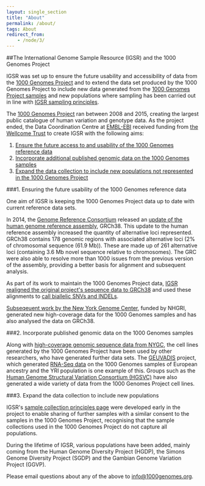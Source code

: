 ```yaml
---
layout: single_section
title: "About"
permalink: /about/
tags: About
redirect_from:
    - /node/3/
---
```

##The International Genome Sample Resource (IGSR) and the 1000 Genomes Project

IGSR was set up to ensure the future usability and accessibility of data from the [1000 Genomes Project](/1000-genomes-summary) and to extend the data set produced by the 1000 Genomes Project to include new data generated from the [1000 Genomes Project samples](/1000-genomes-summary#g1k_data_reuse) and new populations where sampling has been carried out in line with [IGSR sampling principles](/sample_collection_principles).

The [1000 Genomes Project](/1000-genomes-summary) ran between 2008 and 2015, creating the largest public catalogue of human variation and genotype data. As the project ended, the Data Coordination Centre at [EMBL-EBI](http://www.ebi.ac.uk/) received funding from [the Wellcome Trust](http://www.wellcome.ac.uk/) to create IGSR with the following aims:

1. [Ensure the future access to and usability of the 1000 Genomes reference data](#aim1)
2. [Incorporate additional published genomic data on the 1000 Genomes samples](#aim2)
3. [Expand the data collection to include new populations not represented in the 1000 Genomes Project](#aim3)

###<a name="aim1"></a>1. Ensuring the future usability of the 1000 Genomes reference data

One aim of IGSR is keeping the 1000 Genomes Project data up to date with current reference data sets.

In 2014, the [Genome Reference Consortium](http://www.ncbi.nlm.nih.gov/projects/genome/assembly/grc/) released an [update of the human genome reference assembly](https://genome.cshlp.org/content/27/5/849), GRCh38. This update to the human reference assembly increased the quantity of alternative loci represented. GRCh38 contains 178 genomic regions with associated alternative loci (2% of chromosomal sequence (61.9 Mb)). These are made up of 261 alternative loci (containing 3.6 Mb novel sequence relative to chromosomes). The GRC were also able to resolve more than 1000 issues from the previous version of the assembly, providing a better basis for alignment and subsequent analysis.

As part of its work to maintain the 1000 Genomes Project data, [IGSR realigned the original project's sequence data to GRCh38](https://academic.oup.com/gigascience/article/6/7/gix038/3836916) and used these alignments to [call biallelic SNVs and INDELs](https://wellcomeopenresearch.org/articles/4-50).

[Subseqeuent work by the New York Genome Center](https://www.internationalgenome.org/data-portal/data-collection/30x-grch38), funded by NHGRI, generated new high-coverage data for the 1000 Genomes samples and has also analysed the data on GRCh38.

###<a name="aim2"></a>2. Incorporate published genomic data on the 1000 Genomes samples

Along with [high-coverage genomic sequence data from NYGC](https://www.internationalgenome.org/data-portal/data-collection/30x-grch38), the cell lines generated by the 1000 Genomes Project have been used by other researchers, who have generated further data sets. The [GEUVADIS](http://www.geuvadis.org/web/geuvadis) project, which generated [RNA-Seq data](http://www.geuvadis.org/web/geuvadis/rnaseq-project) on the 1000 Genomes samples of European ancestry and the YRI population is one example of this. Groups such as the [Human Genome Structural Variation Consortium (HGSVC)](/data-portal/data-collection/hgsvc2) have also generated a wide variety of data from the 1000 Genomes Project cell lines.

###<a name="aim3"></a>3. Expand the data collection to include new populations

IGSR's [sample collection principles page](/sample_collection_principles) were developed early in the project to enable sharing of further samples with a similar consent to the samples in the 1000 Genomes Project, recognising that the sample collections used in the 1000 Genomes Project do not capture all populations.

During the lifetime of IGSR, various populations have been added, mainly coming from the Human Genome Diversity Project (HGDP), the Simons Genome Diversity Project (SGDP) and the Gambian Genome Variation Project (GGVP).


Please email questions about any of the above to [info@1000genomes.org](mailto:info@1000genomes.org).
